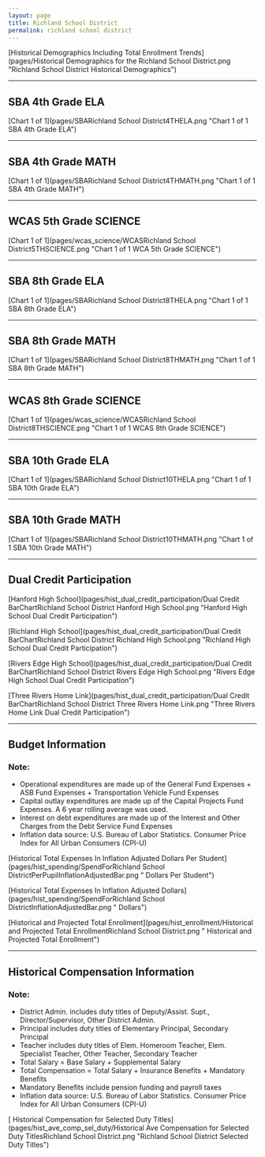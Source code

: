 ```yaml
---
layout: page
title: Richland School District
permalink: richland school district
---
```



[Historical Demographics Including Total Enrollment Trends](pages/Historical Demographics for the Richland School District.png "Richland School District Historical Demographics")

___

## SBA 4th Grade ELA

[Chart 1 of 1](pages/SBARichland School District4THELA.png "Chart 1 of 1 SBA 4th Grade ELA")


___

## SBA 4th Grade MATH

[Chart 1 of 1](pages/SBARichland School District4THMATH.png "Chart 1 of 1 SBA 4th Grade MATH")


___

## WCAS 5th Grade SCIENCE

[Chart 1 of 1](pages/wcas_science/WCASRichland School District5THSCIENCE.png "Chart 1 of 1 WCA 5th Grade SCIENCE")


___

## SBA 8th Grade ELA

[Chart 1 of 1](pages/SBARichland School District8THELA.png "Chart 1 of 1 SBA 8th Grade ELA")


___

## SBA 8th Grade MATH

[Chart 1 of 1](pages/SBARichland School District8THMATH.png "Chart 1 of 1 SBA 8th Grade MATH")


___

## WCAS 8th Grade SCIENCE

[Chart 1 of 1](pages/wcas_science/WCASRichland School District8THSCIENCE.png "Chart 1 of 1 WCAS 8th Grade SCIENCE")


___

## SBA 10th Grade ELA

[Chart 1 of 1](pages/SBARichland School District10THELA.png "Chart 1 of 1 SBA 10th Grade ELA")


___

## SBA 10th Grade MATH

[Chart 1 of 1](pages/SBARichland School District10THMATH.png "Chart 1 of 1 SBA 10th Grade MATH")


___

## Dual Credit Participation

[Hanford High School](pages/hist_dual_credit_participation/Dual Credit BarChartRichland School District Hanford High School.png "Hanford High School Dual Credit Participation")

[Richland High School](pages/hist_dual_credit_participation/Dual Credit BarChartRichland School District Richland High School.png "Richland High School Dual Credit Participation")

[Rivers Edge High School](pages/hist_dual_credit_participation/Dual Credit BarChartRichland School District Rivers Edge High School.png "Rivers Edge High School Dual Credit Participation")

[Three Rivers Home Link](pages/hist_dual_credit_participation/Dual Credit BarChartRichland School District Three Rivers Home Link.png "Three Rivers Home Link Dual Credit Participation")


___

## Budget Information
### Note:
- Operational expenditures are made up of the General Fund Expenses + ASB Fund Expenses + Transportation Vehicle Fund Expenses
- Capital outlay expenditures are made up of the Capital Projects Fund Expenses. A 6 year rolling average was used.
- Interest on debt expenditures are made up of the Interest and Other Charges from the Debt Service Fund Expenses
- Inflation data source: U.S. Bureau of Labor Statistics. Consumer Price Index for All Urban Consumers (CPI-U)

[Historical Total Expenses In Inflation Adjusted Dollars Per Student](pages/hist_spending/SpendForRichland School DistrictPerPupilInflationAdjustedBar.png " Dollars Per Student")

[Historical Total Expenses In Inflation Adjusted Dollars](pages/hist_spending/SpendForRichland School DistrictInflationAdjustedBar.png " Dollars")

[Historical and Projected Total Enrollment](pages/hist_enrollment/Historical and Projected Total EnrollmentRichland School District.png " Historical and Projected Total Enrollment")


___

## Historical Compensation Information
### Note:
- District Admin. includes duty titles of Deputy/Assist. Supt., Director/Supervisor, Other District Admin.
- Principal includes duty titles of Elementary Principal, Secondary Principal
- Teacher includes duty titles of Elem. Homeroom Teacher, Elem. Specialist Teacher, Other Teacher, Secondary Teacher
- Total Salary = Base Salary + Supplemental Salary
- Total Compensation = Total Salary + Insurance Benefits + Mandatory Benefits
- Mandatory Benefits include pension funding and payroll taxes
- Inflation data source: U.S. Bureau of Labor Statistics. Consumer Price Index for All Urban Consumers (CPI-U)

[ Historical Compensation for Selected Duty Titles](pages/hist_ave_comp_sel_duty/Historical Ave Compensation for Selected Duty TitlesRichland School District.png "Richland School District Selected Duty Titles")

